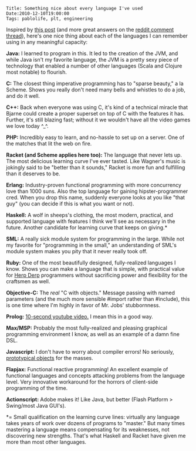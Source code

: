     Title: Something nice about every language I've used
    Date:2010-12-10T19:00:00
    Tags: pablolife, plt, engineering

Inspired by [this post][1] (and more great answers on the [reddit comment
thread][2]), here's one nice thing about each of the languages I can
remember using in any meaningful capacity:

**Java:** I learned to program in this. It led to the creation of the JVM, and
while Java isn't my favorite language, the JVM is a pretty sexy piece of
technology that enabled a number of other languages (Scala and Clojure most
notable) to flourish.

<!-- more -->


**C:** The closest thing imperative programming has to "sparse beauty," a la
Scheme. Shows you really don't need many bells and whistles to do a job, and
do it well.


**C++:** Back when everyone was using C, it's kind of a technical miracle that
Bjarne could create a proper superset on top of C with the features it has.
Further, it's still blazing fast; without it we wouldn't have all the video
games we love today ^\_^.


**PHP:** Incredibly easy to learn, and no-hassle to set up on a server. One of
the matches that lit the web on fire.


**Racket (and Scheme applies here too):** The language that never lets up. The
most delicious learning curve I've ever tasted. Like Wagner's music is
jokingly said to be "better than it sounds," Racket is more fun and fulfilling
than it deserves to be.


**Erlang:** Industry-proven functional programming with more concurrency love
than 1000 suns. Also the top language for gaining hipster-programmer cred.
When you drop this name, suddenly everyone looks at you like "that guy" (you
can decide if this is what you want or not).


**Haskell:** A wolf in sheeps's clothing, the most modern, practical, and
supported language with features I think we'll see as necessary in the future.
Another candidate for learning curve that keeps on giving.\*

**SML:** A really sick module system for programming in the large. While not
my favorite for "programming in the small," an understanding of SML's module
system makes you pity that it never really took off.


**Ruby:** One of the most beautifully designed, fully-realized languages I
know. Shows you can make a language that is simple, with practical value for
[Herp Derp][3] programmers without sacrificing power and flexibility for the
craftsmen as well.


**Objective-C:** The _real_ "C with objects." Message passing with named
parameters (and the much more sensible #import rather than #include), this is
one time where I'm highly in favor of Mr. Jobs' stubbornness.


**Prolog:** [10-second youtube video.][4] I mean this in a good way.


**Max/MSP:** Probably the most fully-realized and pleasing graphical
programming environment I know, as well as an example of a damn fine DSL.


**Javascript:** I don't have to worry about compiler errors! No seriously,
[prototypical objects][5] for the masses.


**Flapjax:** Functional reactive programming! An excellent example of
functional languages and concepts attacking problems from the language level.
Very innovative workaround for the horrors of client-side programming of the
time.


**Actionscript:** Adobe makes it! Like Java, but better (Flash Platform >
Swing/most Java GUI's).


\*= Small qualification on the learning curve lines: virtually any language
takes years of work over dozens of programs to "master." But many times
mastering a language means compensating for its weaknesses, not discovering
new strengths. That's what Haskell and Racket have given me more than most
other languages.


   [1]: http://blog.darevay.com/2010/12/say-something-nice-about-every-language-youve-used/
   [2]: http://www.reddit.com/r/programming/comments/eirzj/say_something_nice_about_every_language_youve_used/
   [3]: http://knowyourmeme.com/memes/derp
   [4]: http://www.youtube.com/watch?v=HY-03vYYAjA
   [5]: http://en.wikipedia.org/wiki/Prototype-based_programming

